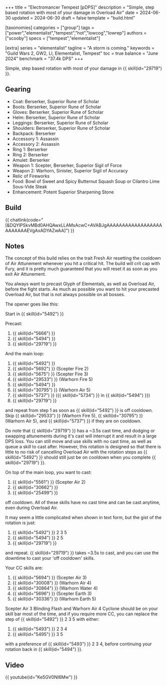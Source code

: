 +++
title = "Electromancer Tempest [pDPS]"
description = "Simple, step based rotation with most of your damage in Overload Air"
date = 2024-06-30
updated = 2024-06-30
draft = false
template = "build.html"

[taxonomies]
categories = ["group"]
tags = ["power","elementalist","tempest","hot","lowcog","lowrep"]
authors = ["scooby"]
specs = ["tempest","elementalist"]

[extra]
series = "elementalist"
tagline = "A storm is coming."
keywords = "Guild Wars 2, GW2, LI, Elementalist, Tempest"
toc = true
balance = "June 2024"
benchmark = "37.4k DPS"
+++

Simple, step based rotation with most of your damage in {{ skill(id="29719") }}.

## Gearing

- Coat: Berserker, Superior Rune of Scholar
- Boots: Berserker, Superior Rune of Scholar
- Gloves: Berserker, Superior Rune of Scholar
- Helm: Berserker, Superior Rune of Scholar
- Leggings: Berserker, Superior Rune of Scholar
- Shoulders: Berserker, Superior Rune of Scholar
- Backpack: Berserker
- Accessory 1: Assassin
- Accessory 2: Assassin
- Ring 1: Berserker
- Ring 2: Berserker
- Amulet: Berserker
- Weapon 1: Scepter, Berserker, Superior Sigil of Force
- Weapon 2: Warhorn, Sinister, Superior Sigil of Accuracy
- Relic of Fireworks
- Food: Bowl of Sweet and Spicy Butternut Squash Soup or Cilantro Lime Sous-Vide Steak
- Enhancement: Potent Superior Sharpening Stone

## Build

{{ chatlink(code="[&DQYlPSkvMBd0AHQAwxLLAMsAcwC+AVABJgAAAAAAAAAAAAAAAAAAAAAAAAAEVgAxADYAZwAA]") }}

## Notes

The concept of this build relies on the trait Fresh Air resetting the cooldown of Air Attunement whenever you hit a critical hit. The build will crit cap with Fury, and it is pretty much guaranteed that you will reset it as soon as you exit Air Attunement.

You always want to precast Glyph of Elementals, as well as Overload Air, before the fight starts. As much as possible you want to hit your precasted Overload Air, but that is not always possible on all bosses.

The opener goes like this:

Start in {{ skill(id="5492") }}

Precast:
1. {{ skill(id="5666") }}
1. {{ skill(id="5494") }}
1. {{ skill(id="29719") }}

And the main loop:
1. {{ skill(id="5492") }}
1. {{ skill(id="5692") }} (Scepter Fire 2)
1. {{ skill(id="5675") }} (Scepter Fire 3)
1. {{ skill(id="29533") }} (Warhorn Fire 5)
1. {{ skill(id="5494") }}
1. {{ skill(id="30795") }} (Warhorn Air 5)
1. {{ skill(id="5737") }} ({{ skill(id="5734") }} in {{ skill(id="5494") }})
1. {{ skill(id="29719") }}

and repeat from step 1 as soon as {{ skill(id="5492") }} is off cooldown. Skip {{ skill(id="29533") }} (Warhorn Fire 5), {{ skill(id="30795") }} (Warhorn Air 5), and {{ skill(id="5737") }} if they are on cooldown.

Do note that {{ skill(id="29719") }} has a ~3.5s cast time, and dodging or swapping attunements during it's cast will interrupt it and result in a large DPS loss. You can still move and use skills with no cast time, as well as queue a skill to cast after. However, this rotation is designed so that there is little to no risk of cancelling Overload Air with the rotation steps as {{ skill(id="5492") }} should still just be on cooldown when you complete {{ skill(id="29719") }}.

On top of the main loop, you want to cast:
1. {{ skill(id="5561") }} (Scepter Air 2)
1. {{ skill(id="30662") }}
1. {{ skill(id="25499") }}

off cooldown. All of these skills have no cast time and can be cast anytime, even during Overload Air.

It may seem a little complicated when shown in text form, but the gist of the rotation is just:
1. {{ skill(id="5492") }} 2 3 5
1. {{ skill(id="5494") }} 2 5
1. {{ skill(id="29719") }}

and repeat. {{ skill(id="29719") }} takes ~3.5s to cast, and you can use the downtime to cast your 'off cooldown' skills.

Your CC skills are:
1. {{ skill(id="5694") }} (Scepter Air 3)
1. {{ skill(id="30008") }} (Warhorn Air 4)
1. {{ skill(id="30864") }} (Warhorn Water 4)
1. {{ skill(id="5696") }} (Scepter Earth 3)
1. {{ skill(id="30336") }} (Warhorn Earth 5)

Scepter Air 3 Blinding Flash and Warhorn Air 4 Cyclone should be on your skill bar most of the time, and if you require more CC, you can replace the step of {{ skill(id="5492") }} 2 3 5 with either:
1. {{ skill(id="5493") }} 2 3 4
1. {{ skill(id="5495") }} 3 5

with a preference of {{ skill(id="5493") }} 2 3 4, before continuing your rotation back in {{ skill(id="5494") }}.

## Video

{{ youtube(id="Ke5GV0NI6Mw") }}
